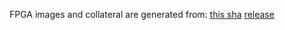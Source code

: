 FPGA images and collateral are generated from:
[this sha](https://github.com/oxidecomputer/quartz/commit/0d094c19ea381fdf4aa8f0b0fc7e5f2a33a37506)
[release](https://api.github.com/repos/oxidecomputer/quartz/releases/234047771)